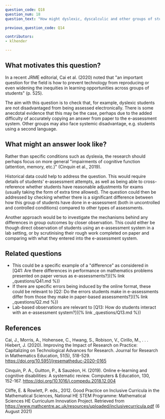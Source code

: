 ```yaml
---
question_code: Q18
question_num: 18
question_text: "How might dyslexic, dyscalculic and other groups of students be disadvantaged by online assessments rather than paper-based assessments?" 

previous_question_code: Q14

contributors: 
- klhender

---
```





## What motivates this question?

In a recent JRME editorial, Cai et al. (2020) noted that "an important question for the field is how to prevent technology from reproducing or even widening the inequities in learning opportunities across groups of students" (p. 525).

The aim with this question is to check that, for example, dyslexic students are not disadvantaged from being assessed electronically. There is some anecdotal evidence that this may be the case, perhaps due to the added difficulty of accurately copying an answer from paper to the e-assessment system.
Other groups may also face systemic disadvantage, e.g. students using a second language.

## What might an answer look like?

Rather than specific conditions such as dyslexia, the research should perhaps focus on more general "impairments of cognitive function (attention, memory, etc.)" (Cinquin et al., 2019).

Historical data could help to address the question.
This would require details of students' e-assessment attempts, as well as being able to cross-reference whether students have reasonable adjustments for exams (usually taking the form of extra time allowed).
The question could then be addressed by checking whether there is a significant difference between how this group of students have done in e-assessment (both in uncontrolled and controlled conditions) compared to other types of assessments.

Another approach would be to investigate the mechanisms behind any differences in group outcomes by closer observation.
This could either be though direct observation of students using an e-assessment system in a lab setting, or by scrutinising their rough work completed on paper and comparing with what they entered into the e-assessment system.

## Related questions

* This could be a specific example of a "difference" as considered in [Q41: Are there differences in performance on mathematics problems presented on paper versus as e-assessments?]({% link _questions/Q41.md %})
* If there are specific errors being induced by the online format, these could be relevant to [Q2: Do the errors students make in e-assessments differ from those they make in paper-based assessments?]({% link _questions/Q2.md %})
* Lab-based observations are relevant to [Q13: How do students interact with an e-assessment system?]({% link _questions/Q13.md %})

## References

<div class="reference_list" markdown="1">

Cai, J., Morris, A., Hohensee, C., Hwang, S., Robison, V., Cirillo, M., . . . Hiebert, J. (2020). Improving the Impact of Research on Practice: Capitalizing on Technological Advances for Research. Journal for Research in Mathematics Education, 51(5), 518-529. <https://doi.org/10.5951/jresematheduc-2020-0165>

Cinquin, P. A., Guitton, P., & Sauzéon, H. (2019). Online e-learning and cognitive disabilities: A systematic review. Computers & Education, 130, 152-167. <https://doi.org/10.1016/j.compedu.2018.12.004>

Cliffe, E. & Rowlett, P. eds., 2012. Good Practice on Inclusive Curricula in the Mathematical Sciences, National HE STEM Programme: Mathematical Sciences HE Curriculum Innovation Project. Retrieved from <https://www.mathcentre.ac.uk/resources/uploaded/inclusivecurricula.pdf> (6 August 2021)

</div>
